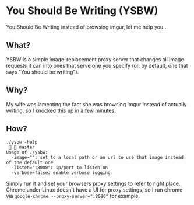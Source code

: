 # You Should Be Writing (YSBW)

You Should Be Writing instead of browsing imgur, let me help you...

## What?

YSBW is a simple image-replacement proxy server that changes all image 
requests it can into ones that serve one you specify (or, by default, 
one that says "You should be writing").

## Why?

My wife was lamenting the fact she was browsing imgur instead of actually
writing, so I knocked this up in a few minutes.

## How?

    ./ysbw -help                                                                                                                                                                                                                                               master  
    Usage of ./ysbw:
      -image="": set to a local path or an url to use that image instead of the default one
      -listen=":8080": ip/port to listen on
      -verbose=false: enable verbose logging
      
Simply run it and set your browsers proxy settings to refer to right place. 
Chrome under Linux doesn't have a UI for proxy settings, so I run chrome
via `google-chrome --proxy-server=":8080"` for example.
